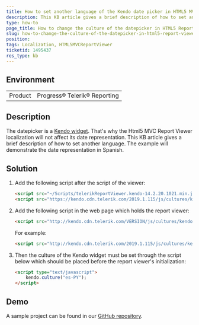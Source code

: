 ```yaml
---
title: How to set another language of the Kendo date picker in HTML5 MVC Report Viewer
description: This KB article gives a brief description of how to set another language of the Kendo date picker in HTML5 MVC Report Viewer
type: how-to
page_title: How to change the culture of the datepicker in HTML5 Report Viewer
slug: how-to-change-the-culture-of-the-datepicker-in-html5-report-viewer
position: 
tags: Localization, HTML5MVCReportViewer
ticketid: 1495437
res_type: kb
---
```


## Environment
<table>
    <tbody>
	    <tr>
	    	<td>Product</td>
	    	<td>Progress® Telerik® Reporting</td>
	    </tr>
    </tbody>
</table>


## Description
The datepicker is a [Kendo widget](https://docs.telerik.com/kendo-ui/controls/editors/datepicker/overview).
That's why the Html5 MVC Report Viewer localization will not affect its date representation.
This KB article gives a brief description of how to set another language. The example will demonstrate the date representation in Spanish.

## Solution
1. Add the following script after the script of the viewer:

    
    ```HTML
    <script src="~/Scripts/telerikReportViewer.kendo-14.2.20.1021.min.js"></script>
    <script src="https://kendo.cdn.telerik.com/2019.1.115/js/cultures/kendo.culture.es-PY.min.js"></script>    
    ```  
  
2. Add the following script in the web page which holds the report viewer:

    
     ```HTML
     <script src="http://kendo.cdn.telerik.com/VERSION/js/cultures/kendo.culture.[culture-identifier].min.js"></script>
     ```
   For example:
   
   ```HTML
   <script src="http://kendo.cdn.telerik.com/2019.1.115/js/cultures/kendo.culture.es-PY.min.js"></script>
   ```  
     
3.  Then the culture of the Kendo widget must be set through the script below which should be placed before the report viewer's initialization:

	```HTML
	<script type="text/javascript">
		kendo.culture("es-PY");
	</script>
	```
  
  
 ## Demo
 A sample project can be found in our [GitHub repository](https://github.com/telerik/reporting-samples/tree/master/Change%20of%20Culture%20of%20Kendo%20DatePicker%20in%20the%20HTML5%20MVC%20RV).
 
